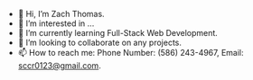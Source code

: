 - 👋 Hi, I’m Zach Thomas.
- 👀 I’m interested in ...
- 🌱 I’m currently learning Full-Stack Web Development.
- 💞️ I’m looking to collaborate on any projects.
- 📫 How to reach me: Phone Number: (586) 243-4967, Email: sccr0123@gmail.com.

<!---
Sccr0123/Sccr0123 is a ✨ special ✨ repository because its `README.md` (this file) appears on your GitHub profile.
You can click the Preview link to take a look at your changes.
--->
